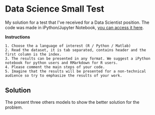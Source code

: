 # Data Science Small Test
My solution for a test that I've received for a Data Scientist position. The code was made in iPython/Jupyter Notebook, [you can access it here](https://israelmendez232.github.io/data-science-small-test.html).

**Instructions**<br />
```
1. Choose the a language of interest (R / Python / Matlab)
2. Read the dataset, it is tab separated, contains header and the first column is the index.
3. The results can be presented in any format. We suggest a iPython notebook for python users and RMarkdown for R users.
4. Please comment the main steps of your code.
5. Imagine that the results will be presented for a non-technical audience so try to emphasize the results of your work.
```

## Solution
The present three others models to show the better solution for the problem.
